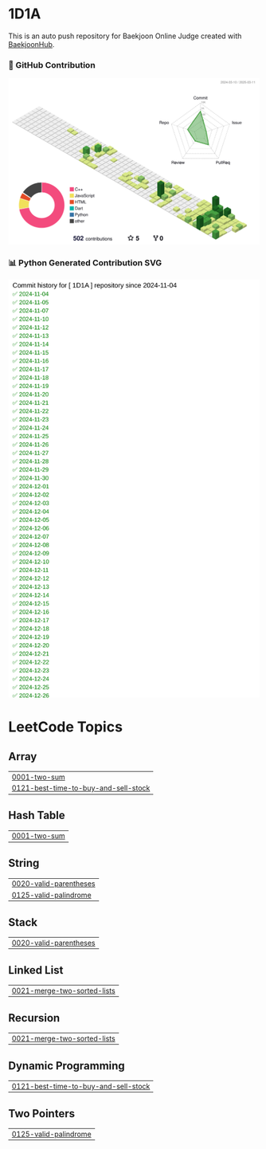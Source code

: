 # 1D1A
This is an auto push repository for Baekjoon Online Judge created with [BaekjoonHub](https://github.com/BaekjoonHub/BaekjoonHub).

### 🐍 GitHub Contribution

![github](./profile-3d-contrib/profile-green-animate.svg)


### 📊 Python Generated Contribution SVG

![GitHub Contribution](./dist/contribution.svg)

<!---LeetCode Topics Start-->
# LeetCode Topics
## Array
|  |
| ------- |
| [0001-two-sum](https://github.com/eunsoA/1D1A/tree/master/0001-two-sum) |
| [0121-best-time-to-buy-and-sell-stock](https://github.com/eunsoA/1D1A/tree/master/0121-best-time-to-buy-and-sell-stock) |
## Hash Table
|  |
| ------- |
| [0001-two-sum](https://github.com/eunsoA/1D1A/tree/master/0001-two-sum) |
## String
|  |
| ------- |
| [0020-valid-parentheses](https://github.com/eunsoA/1D1A/tree/master/0020-valid-parentheses) |
| [0125-valid-palindrome](https://github.com/eunsoA/1D1A/tree/master/0125-valid-palindrome) |
## Stack
|  |
| ------- |
| [0020-valid-parentheses](https://github.com/eunsoA/1D1A/tree/master/0020-valid-parentheses) |
## Linked List
|  |
| ------- |
| [0021-merge-two-sorted-lists](https://github.com/eunsoA/1D1A/tree/master/0021-merge-two-sorted-lists) |
## Recursion
|  |
| ------- |
| [0021-merge-two-sorted-lists](https://github.com/eunsoA/1D1A/tree/master/0021-merge-two-sorted-lists) |
## Dynamic Programming
|  |
| ------- |
| [0121-best-time-to-buy-and-sell-stock](https://github.com/eunsoA/1D1A/tree/master/0121-best-time-to-buy-and-sell-stock) |
## Two Pointers
|  |
| ------- |
| [0125-valid-palindrome](https://github.com/eunsoA/1D1A/tree/master/0125-valid-palindrome) |
<!---LeetCode Topics End-->